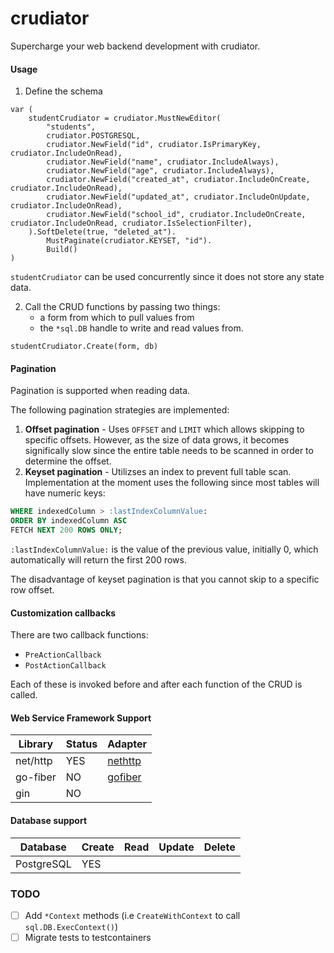# crudiator

Supercharge your web backend development with crudiator.

#### Usage

1. Define the schema

```golang
var (
	studentCrudiator = crudiator.MustNewEditor(
		"students",
		crudiator.POSTGRESQL,
		crudiator.NewField("id", crudiator.IsPrimaryKey, crudiator.IncludeOnRead),
		crudiator.NewField("name", crudiator.IncludeAlways),
		crudiator.NewField("age", crudiator.IncludeAlways),
		crudiator.NewField("created_at", crudiator.IncludeOnCreate, crudiator.IncludeOnRead),
		crudiator.NewField("updated_at", crudiator.IncludeOnUpdate, crudiator.IncludeOnRead),
		crudiator.NewField("school_id", crudiator.IncludeOnCreate, crudiator.IncludeOnRead, crudiator.IsSelectionFilter),
	).SoftDelete(true, "deleted_at").
		MustPaginate(crudiator.KEYSET, "id").
		Build()
)
```

`studentCrudiator` can be used concurrently since it does not store any state data.

2. Call the CRUD functions by passing two things:
   - a form from which to pull values from
   - the `*sql.DB` handle to write and read values from.

```golang
studentCrudiator.Create(form, db)
```

#### Pagination

Pagination is supported when reading data.

The following pagination strategies are implemented:

1. **Offset pagination** - Uses `OFFSET` and `LIMIT` which allows skipping to specific offsets. However, as the size of data grows, it becomes significally slow since the entire table needs to be scanned in order to determine the offset.
2. **Keyset pagination** - Utilizses an index to prevent full table scan. Implementation at the moment uses the following since most tables will have numeric keys:

```sql
WHERE indexedColumn > :lastIndexColumnValue:
ORDER BY indexedColumn ASC
FETCH NEXT 200 ROWS ONLY;
```

`:lastIndexColumnValue:` is the value of the previous value, initially 0, which automatically will return the first 200 rows.

The disadvantage of keyset pagination is that you cannot skip to a specific row offset.

#### Customization callbacks

There are two callback functions:

- `PreActionCallback`
- `PostActionCallback`

Each of these is invoked before and after each function of the CRUD is called.

#### Web Service Framework Support

| Library  | Status | Adapter                                   |
| -------- | ------ | ----------------------------------------- |
| net/http | YES    | [nethttp](integration/nethttp/http.go)    |
| go-fiber | NO     | [gofiber](integration/gofiber/gofiber.go) |
| gin      | NO     |                                           |

#### Database support

| Database   | Create | Read | Update | Delete |
| ---------- | ------ | ---- | ------ | ------ |
| PostgreSQL | YES    |

### TODO

- [ ] Add `*Context` methods (i.e `CreateWithContext` to call `sql.DB.ExecContext()`)
- [ ] Migrate tests to testcontainers
